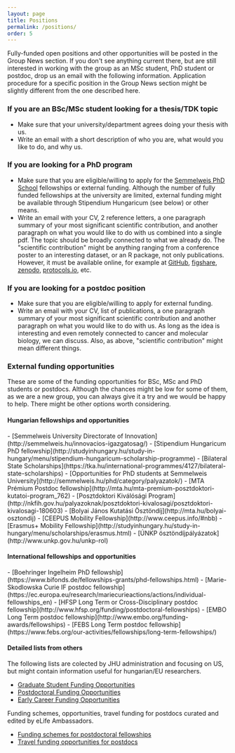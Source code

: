 ```yaml
---
layout: page
title: Positions
permalink: /positions/
order: 5
---
```


Fully-funded open positions and other opportunities will be posted in the Group
News section. If you don't see anything current there, but are still interested
in working with the group as an MSc student, PhD student or postdoc, drop us an
email with the following information. Application procedure for a specific
position in the Group News section might be slightly different from the one
described here.

<h3>If you are an BSc/MSc student looking for a thesis/TDK topic</h3>

- Make sure that your university/department agrees doing your thesis with us.
- Write an email with a short description of who you are, what would you like
  to do, and why us.

<h3>If you are looking for a PhD program</h3>

- Make sure that you are eligible/willing to apply for the [Semmelweis PhD
  School](http://phd.semmelweis.hu/en/) fellowships or external funding.
  Although the number of fully funded fellowships at the university are limited,
  external funding might be available through Stipendium Hungaricum (see below)
  or other means.
- Write an email with your CV, 2 reference letters, a one paragraph summary of
  your most significant scientific contribution, and another paragraph on what
  you would like to do with us combined into a single pdf. The topic should be
  broadly connected to what we already do. The "scientific contribution" might
  be anything ranging from a conference poster to an interesting dataset, or an
  R package, not only publications. However, it must be available online, for
  example at [GitHub](https://github.com/), [figshare](https://figshare.com/),
  [zenodo](http://zenodo.org/), [protocols.io](https://www.protocols.io/), etc.

<h3>If you are looking for a postdoc position</h3>

- Make sure that you are eligible/willing to apply for external funding.
- Write an email with your CV, list of publications, a one paragraph summary of
  your most significant scientific contribution and another paragraph on what
  you would like to do with us. As long as the idea is interesting and even
  remotely connected to cancer and molecular biology, we can discuss. Also, as
  above, "scientific contribution" might mean different things.

<h3>External funding opportunities</h3>

These are some of the funding opportunities for BSc, MSc and PhD students or
postdocs.  Although the chances might be low for some of them, as we are a new
group, you can always give it a try and we would be happy to help. There might
be other options worth considering.

<h4>Hungarian fellowships and opportunities</h4>
- [Semmelweis University Directorate of Innovation](http://semmelweis.hu/innovacios-igazgatosag/)
- [Stipendium Hungaricum PhD fellowship](http://studyinhungary.hu/study-in-hungary/menu/stipendium-hungaricum-scholarship-programme)
- [Bilateral State Scholarships](https://tka.hu/international-programmes/4127/bilateral-state-scholarships)
- [Opportunities for PhD students at Semmelweis University](http://semmelweis.hu/phd/category/palyazatok/)
- [MTA Prémium Postdoc fellowship](http://mta.hu/mta-premium-posztdoktori-kutatoi-program_762)
- [Posztdoktori Kiválósági Program](http://nkfih.gov.hu/palyazoknak/posztdoktori-kivalosagi/posztdoktori-kivalosagi-180603)
- [Bolyai János Kutatási Ösztöndíj](http://mta.hu/bolyai-osztondij)
- [CEEPUS Mobility Fellowship](http://www.ceepus.info/#nbb)
- [Erasmus+ Mobility Fellowship](http://studyinhungary.hu/study-in-hungary/menu/scholarships/erasmus.html)
- [ÚNKP ösztöndíjpályázatok](http://www.unkp.gov.hu/unkp-rol)

<h4>International fellowships and opportunities</h4>
- [Boehringer Ingelheim PhD fellowship](https://www.bifonds.de/fellowships-grants/phd-fellowships.html)
- [Marie-Skodlowska Curie IF postdoc fellowship](https://ec.europa.eu/research/mariecurieactions/actions/individual-fellowships_en)
- [HFSP Long Term or Cross-Disciplinary postdoc fellowship](http://www.hfsp.org/funding/postdoctoral-fellowships)
- [EMBO Long Term postdoc fellowship](http://www.embo.org/funding-awards/fellowships)
- [FEBS Long Term postdoc fellowship](https://www.febs.org/our-activities/fellowships/long-term-fellowships/)

<h4>Detailed lists from others</h4>

The following lists are colected by JHU administration and focusing on US, but
might contain information useful for hungarian/EU researchers.

- [Graduate Student Funding Opportunities](https://research.jhu.edu/rdt/funding-opportunities/graduate/)
- [Postdoctoral Funding Opportunities](https://research.jhu.edu/rdt/funding-opportunities/postdoctoral/)
- [Early Career Funding Opportunities](https://research.jhu.edu/rdt/funding-opportunities/early-career/)

Funding schemes, opportunities, travel funding for postdocs curated and edited
by eLife Ambassadors.

- [Funding schemes for postdoctoral fellowships](https://asntech.github.io/postdoc-funding-schemes/)
- [Travel funding opportunities for postdocs](https://asntech.github.io/postdoc-funding-schemes/travel-grants/)
